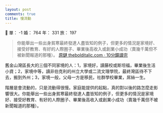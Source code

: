 ```yaml
---
layout: post
comments: true
title: 慢流動
---
```


:no_good: 單： -1 婚： 764 年： 331 旅： 197

>你能舉出一些出身貧寒最終發達人盡皆知的例子，但更多的情況是家境好、接受好教育、有好的人際圈子、畢業後高收入或創業小成功（賣幾千萬但不被新聞報道的那種）。
[原鏈 thebolditalic.com · 10分鐘讀完](https://thebolditalic.com/the-three-bay-areas-b09aa2c4d727?utm_source=wanqu.co&utm_campaign=Wanqu+Daily&utm_medium=rss)

舊金山灣區長大的三個不同家境的人：1，家境好，讀藤校或斯坦福，畢業後生活小資；2，家境中等，讀非伯克利的州立大學或二流文理學院，最終灣區待不下去，搬到外州；3，家境一般，父母一方是移民，社群學校畢業，屌絲一生。

階層是會流動的，只是流動得很慢。家庭能提供的起點，真的對以後的路怎麼走影響很大。你能舉出一些出身貧寒最終發達人盡皆知的例子，但更多的情況是家境好、接受好教育、有好的人際圈子、畢業後高收入或創業小成功（賣幾千萬但不被新聞報道的那種）。
